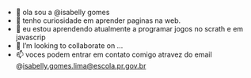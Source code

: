 - 👋 ola sou a @isabelly gomes
- 👀 tenho curiosidade em aprender paginas na web.
- 🌱 eu estou aprendendo atualmente a programar jogos no scrath e em javascrip 
- 💞️ I’m looking to collaborate on ...
- 📫 voces podem entrar em contato comigo atravez do email @isabelly.gomes.lima@escola.pr.gov.br

<!---
isabellygomes/isabellygomes is a ✨ special ✨ repository because its `README.md` (this file) appears on your GitHub profile.
You can click the Preview link to take a look at your changes.
--->
